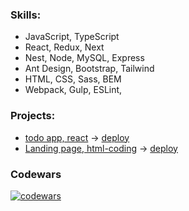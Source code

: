 ### Skills:
 - JavaScript, TypeScript
 - React, Redux, Next
 - Nest, Node, MySQL, Express
 - Ant Design, Bootstrap, Tailwind
 - HTML, CSS, Sass, BEM
 - Webpack, Gulp, ESLint, 

### Projects:
 - [todo app, react](https://github.com/SkyHobbit36/todo) -> [deploy](https://skyhobbit36.github.io/todo/)
 - [Landing page, html-coding](https://github.com/SkyHobbit36/my-simple-site) -> [deploy](https://skyhobbit36.github.io/my-simple-site/dist/)

### Codewars
[![codewars](https://www.codewars.com/users/SkyHobbit36/badges/large)](https://www.codewars.com/users/SkyHobbit36)
